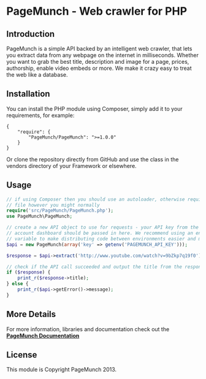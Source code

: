 # PageMunch - Web crawler for PHP


## Introduction

PageMunch is a simple API backed by an intelligent web crawler, that lets you extract data from any webpage on the internet in milliseconds. Whether you want to grab the best title, description and image for a page, prices, authorship, enable video embeds or more. We make it crazy easy to treat the web like a database.


## Installation

You can install the PHP module using Composer, simply add it to your requirements, for example:

    {
        "require": {
            "PageMunch/PageMunch": ">=1.0.0"
        }
    }

Or clone the repository directly from GitHub and use the class in the vendors directory of your Framework or elsewhere.

## Usage

```php
// if using Composer then you should use an autoloader, otherwise require the
// file however you might normally
require('src/PageMunch/PageMunch.php');
use PageMunch\PageMunch;

// create a new API object to use for requests - your API key from the PageMunch
// account dashboard should be passed in here. We recommend using an environment
// variable to make distributing code between environments easier and more secure
$api = new PageMunch(array('key' => getenv('PAGEMUNCH_API_KEY')));

$response = $api->extract('http://www.youtube.com/watch?v=9bZkp7q19f0');

// check if the API call succeeded and output the title from the response data
if ($response) {
	print_r($response->title);
} else {
	print_r($api->getError()->message);
}
```


## More Details

For more information, libraries and documentation check out the **[PageMunch Documentation](http://www.pagemunch.com/docs "PageMunch - Web crawler, metadata extraction")**


## License

This module is Copyright PageMunch 2013.
